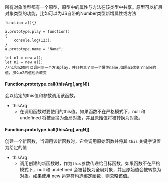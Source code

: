 所有对象类型都有一个原型，原型中的属性与方法在该类型中共享。原型可以扩展对象类型的功能，比如可以为JS自带的Number类型新增属性或方法
```
function a(){}

a.prototype.play = function()
{
	console.log(123);
}
a.prototype.name = "Name";

let n1 = new a();
let n2 = new a();
//n1和n2都可以调用同一个方法play，并且共享了同一个属性name,如果n1改变了name的值，那么n2的值也会改变
```

#### Function.prototype.call(thisArg\[,argN\])
会以给定的this值和参数调用该函数。
- thisArg
	- 在调用函数时要使用的this值。如果函数不在严格模式下，null 和 undefined 将被替换为全局对象，并且原始值将被转换为对象。

#### Function.prototype.ball(thisArg\[,argN\])
创建一个新函数，当调用该新函数时，它会调用原始函数并将其 `this` 关键字设置为给定的值
- thisArg
	- 调用创建的新函数时，作为`this`参数传递给目标函数。如果函数不在严格模式下，null 和 undefined 会被替换为全局对象，并且原始值会被转换为对象。如果使用 new 运算符构造绑定函数，则忽略该值。


